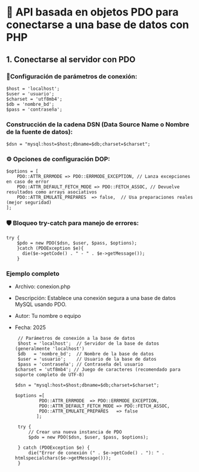 # 📝 API basada en objetos PDO para conectarse a una base de datos con PHP
## 1. Conectarse al servidor con PDO

### 🔧Configuración de parámetros de conexión:
    $host = 'localhost';
    $user = 'usuario';
    $charset = 'utf8mb4';
    $db = 'nombre_bd';
    $pass = 'contraseña';

### Construcción de la cadena DSN (Data Source Name o Nombre de la fuente de datos):
    $dsn = "mysql:host=$host;dbname=$db;charset=$charset";
    
### ⚙️ Opciones de configuración DOP:
    $options = [
        PDO::ATTR_ERRMODE => PDO::ERRMODE_EXCEPTION, // Lanza excepciones en caso de error
        PDO::ATTR_DEFAULT_FETCH_MODE => PDO::FETCH_ASSOC, // Devuelve resultados como arrays asociativos
        PDO::ATTR_EMULATE_PREPARES  => false,  // Usa preparaciones reales (mejor seguridad)
    ];
### 🛡️ Bloqueo try-catch para manejo de errores:
    try {
        $pdo = new PDO($dsn, $user, $pass, $options);
        }catch (PDOException $e){
          die($e->getCode() . " - " . $e->getMessage());
        }
### Ejemplo completo
 * Archivo: conexion.php
 * Descripción: Establece una conexión segura a una base de datos MySQL usando PDO.
 * Autor: Tu nombre o equipo
 * Fecha: 2025

        // Parámetros de conexión a la base de datos
        $host = 'localhost';  // Servidor de la base de datos (generalmente 'localhost')
        $db   = 'nombre_bd';  // Nombre de la base de datos
        $user = 'usuario';    // Usuario de la base de datos
        $pass = 'contraseña'; // Contraseña del usuario
       $charset = 'utf8mb4'; // Juego de caracteres (recomendado para soporte completo de UTF-8)
   
       $dsn = "mysql:host=$host;dbname=$db;charset=$charset";
   
       $options =[
                PDO::ATTR_ERRMODE  => PDO::ERRMODE_EXCEPTION,
                PDO::ATTR_DEFAULT_FETCH_MODE => PDO::FETCH_ASSOC,
                PDO::ATTR_EMULATE_PREPARES   => false
               ];

        try {
            // Crear una nueva instancia de PDO
            $pdo = new PDO($dsn, $user, $pass, $options);
            
        } catch (PDOException $e) {
            die("Error de conexión (" . $e->getCode() . "): " . htmlspecialchars($e->getMessage()));
        }

